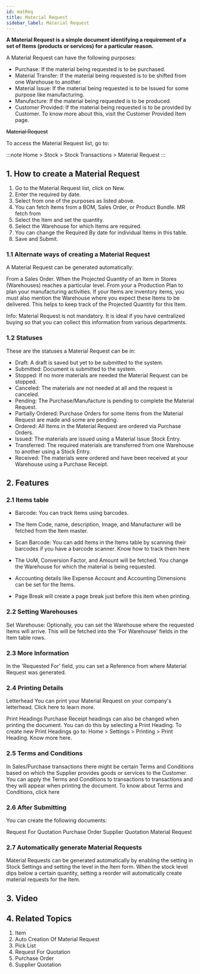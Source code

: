 ```yaml
---
id: matReq
title: Material Request
sidebar_label: Material Request
---
```


**A Material Request is a simple document identifying a requirement of a set of Items (products or services) for a particular reason.**

A Material Request can have the following purposes:

- Purchase: If the material being requested is to be purchased.
- Material Transfer: If the material being requested is to be shifted from one Warehouse to another.
- Material Issue: If the material being requested is to be Issued for some purpose like manufacturing.
- Manufacture: If the material being requested is to be produced.
- Customer Provided: If the material being requested is to be provided by Customer. To know more about this, visit the Customer Provided Item page.

~~Material Request~~

To access the Material Request list, go to:

:::note
Home > Stock > Stock Transactions > Material Request
:::

## 1. How to create a Material Request

1. Go to the Material Request list, click on New.
1. Enter the required by date.
1. Select from one of the purposes as listed above.
1. You can fetch Items from a BOM, Sales Order, or Product Bundle. MR fetch from
1. Select the Item and set the quantity.
1. Select the Warehouse for which Items are required.
1. You can change the Required By date for individual Items in this table.
1. Save and Submit.

### 1.1 Alternate ways of creating a Material Request

A Material Request can be generated automatically:

From a Sales Order.
When the Projected Quantity of an Item in Stores (Warehouses) reaches a particular level.
From your a Production Plan to plan your manufacturing activities.
If your Items are inventory items, you must also mention the Warehouse where you expect these Items to be delivered. This helps to keep track of the Projected Quantity for this Item.

Info: Material Request is not mandatory. It is ideal if you have centralized buying so that you can collect this information from various departments.

### 1.2 Statuses

These are the statuses a Material Request can be in:

- Draft: A draft is saved but yet to be submitted to the system.
- Submitted: Document is submitted to the system.
- Stopped: If no more materials are needed the Material Request can be stopped.
- Canceled: The materials are not needed at all and the request is canceled.
- Pending: The Purchase/Manufacture is pending to complete the Material Request.
- Partially Ordered: Purchase Orders for some Items from the Material Request are made and some are pending.
- Ordered: All Items in the Material Request are ordered via Purchase Orders.
- Issued: The materials are issued using a Material Issue Stock Entry.
- Transferred: The required materials are transferred from one Warehouse to another using a Stock Entry.
- Received: The materials were ordered and have been received at your Warehouse using a Purchase Receipt.

## 2. Features

### 2.1 Items table

- Barcode: You can track Items using barcodes.

- The Item Code, name, description, Image, and Manufacturer will be fetched from the Item master.

- Scan Barcode: You can add Items in the Items table by scanning their barcodes if you have a barcode scanner. Know how to track them here

- The UoM, Conversion Factor, and Amount will be fetched. You change the Warehouse for which the material is being requested.

- Accounting details like Expense Account and Accounting Dimensions can be set for the Items.

- Page Break will create a page break just before this item when printing.

### 2.2 Setting Warehouses

Set Warehouse: Optionally, you can set the Warehouse where the requested Items will arrive. This will be fetched into the 'For Warehouse' fields in the Item table rows.

### 2.3 More Information

In the 'Requested For' field, you can set a Reference from where Material Request was generated.

### 2.4 Printing Details

Letterhead
You can print your Material Request on your company's letterhead. Click here to learn more.

Print Headings
Purchase Receipt headings can also be changed when printing the document. You can do this by selecting a Print Heading. To create new Print Headings go to: Home > Settings > Printing > Print Heading. Know more here.

### 2.5 Terms and Conditions

In Sales/Purchase transactions there might be certain Terms and Conditions based on which the Supplier provides goods or services to the Customer. You can apply the Terms and Conditions to transactions to transactions and they will appear when printing the document. To know about Terms and Conditions, click here

### 2.6 After Submitting

You can create the following documents:

Request For Quotation
Purchase Order
Supplier Quotation
Material Request

### 2.7 Automatically generate Material Requests

Material Requests can be generated automatically by enabling the setting in Stock Settings and setting the level in the Item form. When the stock level dips below a certain quantity, setting a reorder will automatically create material requests for the Item.

## 3. Video

## 4. Related Topics

1. Item
1. Auto Creation Of Material Request
1. Pick List
1. Request For Quotation
1. Purchase Order
1. Supplier Quotation
